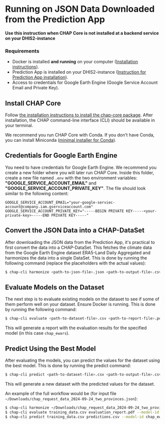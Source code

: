 # Running on JSON Data Downloaded from the Prediction App

**Use this instruction when CHAP Core is not installed at a backend service on your DHIS2-instance**

### Requirements
- Docker is installed **and running** on your computer ([Installation instructions](https://docs.docker.com/get-started/get-docker/)).
- Prediction App is installed on your DHIS2-instance ([Instruction for Prediction App installation](https://github.com/dhis2/prediction-app)).
- Access to credentials for Google Earth Engine (Google Service Account Email and Private Key).

## Install CHAP Core

Follow [the installation instructions to install the chap-core package](<installation>). After installation, the CHAP command-line interface (CLI) should be available in your terminal.

We recommend you run CHAP Core with Conda. If you don't have Conda, you can install Miniconda 
([minimal installer for Conda](https://docs.anaconda.com/miniconda/#latest-miniconda-installer-links)).

## Credentials for Google Earth Engine

You need to have credentials for Google Earth Engine. We recommend you create a new folder where you will later run CHAP Core. Inside 
this folder, create a new file named `.env` with the two environment variables: **"GOOGLE_SERVICE_ACCOUNT_EMAIL"** and **"GOOGLE_SERVICE_ACCOUNT_PRIVATE_KEY"**. The file should look similar to the following content:

    GOOGLE_SERVICE_ACCOUNT_EMAIL="your-google-serviec-account@company.iam.gserviceaccount.com"
    GOOGLE_SERVICE_ACCOUNT_PRIVATE_KEY="-----BEGIN PRIVATE KEY-----<your-private-key>-----END PRIVATE KEY-----"

## Convert the JSON Data into a CHAP-DataSet

After downloading the JSON data from the Prediction App, it's practical to first convert the data into a CHAP-DataSet. This 
fetches the climate data from the Google Earth Engine dataset ERA5-Land Daily Aggregated and harmonizes the data into a single DataSet. 
This is done by running the following command (replace the placeholders with the actual values):

```bash
$ chap-cli harmonize <path-to-json-file>.json <path-to-output-file>.csv
```

## Evaluate Models on the Dataset

The next step is to evaluate existing models on the dataset to see if some of them perform well on your dataset. Ensure Docker is running. 
This is done by running the following command:

```bash
$ chap-cli evaluate <path-to-dataset-file>.csv <path-to-report-file>.pdf --model-id chap_ewars
```

This will generate a report with the evaluation results for the specified model (in this case `chap_ewars`).

## Predict Using the Best Model

After evaluating the models, you can predict the values for the dataset using the best model. This is done by running the 
predict command:

```bash
$ chap-cli predict <path-to-dataset-file>.csv <path-to-output-file>.csv --model-id chap_ewars --do-summary
```

This will generate a new dataset with the predicted values for the dataset.

An example of the full workflow would be (for input file `~/Downloads/chap_request_data_2024-09-24_two_provinces.json`):

```bash
$ chap-cli harmonize ~/Downloads/chap_request_data_2024-09-24_two_provinces.json training_data.csv
$ chap-cli evaluate training_data.csv evaluation_report.pdf --model-id chap_ewars
$ chap-cli predict training_data.csv predictions.csv --model-id chap_ewars --do-summary
```
